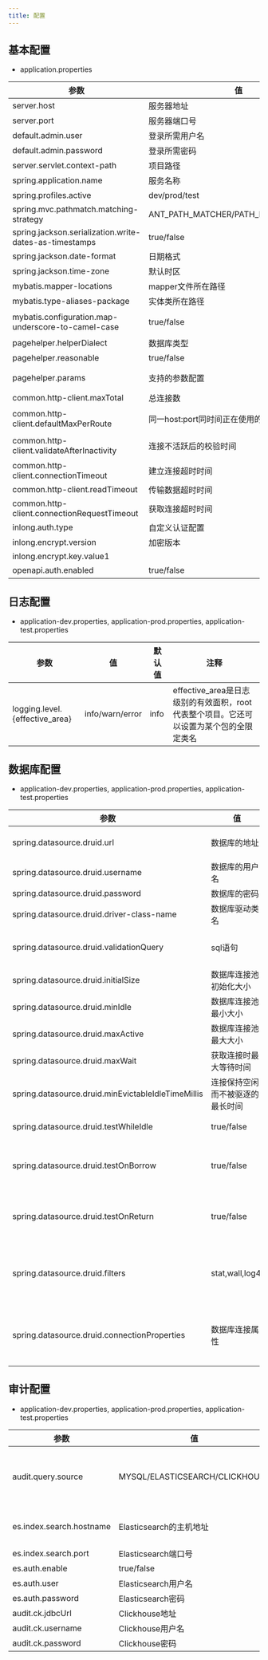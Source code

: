 ```yaml
---
title: 配置
---
```


## 基本配置

- application.properties

| 参数                                                     | 值                                    | 默认值                                  | 注释                                            |
|--------------------------------------------------------|--------------------------------------|--------------------------------------|-----------------------------------------------|
| server.host                                            | 服务器地址                                | 127.0.0.1                            |                                               |
| server.port                                            | 服务器端口号                               | 8083                                 |                                               |
| default.admin.user                                     | 登录所需用户名                              | admin                                |                                               |
| default.admin.password                                 | 登录所需密码                               | inlong                               |                                               |
| server.servlet.context-path                            | 项目路径                                 |                                      | 构成url的一部分                                     |
| spring.application.name                                | 服务名称                                 |                                      |                                               |
| spring.profiles.active                                 | dev/prod/test                        | dev                                  | 用于区分不同的环境                                     |
| spring.mvc.pathmatch.matching-strategy                 | ANT_PATH_MATCHER/PATH_PATTERN_PARSER | ANT_PATH_MATCHER                     | MVC的路径匹配策略                                    |
| spring.jackson.serialization.write-dates-as-timestamps | true/false                           | true                                 | 是否将date转化为时间戳                                 |
| spring.jackson.date-format                             | 日期格式                                 | yyyy-MM-dd HH:mm:ss                  |                                               |
| spring.jackson.time-zone                               | 默认时区                                 | GMT+8                                |                                               |
| mybatis.mapper-locations                               | mapper文件所在路径                         | classpath:mappers/*.xml              |                                               |
| mybatis.type-aliases-package                           | 实体类所在路径                              | org.apache.inlong.manager.dao.entity |                                               |
| mybatis.configuration.map-underscore-to-camel-case     | true/false                           | true                                 | 是否将带有下划线的表字段映射为驼峰类型的实体类属性                     |
| pagehelper.helperDialect                               | 数据库类型                                | mysql                                | 用于指定分页的数据库类型                                  |
| pagehelper.reasonable                                  | true/false                           | false                                | 分页是否合理化                                       |
| pagehelper.params                                      | 支持的参数配置                              |                                      | 用于支持参数配置，例如pagehelper.params=count=countSql   |
| common.http-client.maxTotal                            | 总连接数                                 | 20                                   | 同时间正在使用的最大连接数                                 |
| common.http-client.defaultMaxPerRoute                  | 同一host:port同时间正在使用的最大连接数             | 2                                    | 每个路由默认连接数，某一个/每服务每次能并行接收的请求数量                 |
| common.http-client.validateAfterInactivity             | 连接不活跃后的校验时间                          |                                      | 从连接池获取连接时，应验证连接处于非活动状态后多长时间                   |
| common.http-client.connectionTimeout                   | 建立连接超时时间                             |                                      | 以毫秒为单位                                        |
| common.http-client.readTimeout                         | 传输数据超时时间                             |                                      | 以毫秒为单位                                        |
| common.http-client.connectionRequestTimeout            | 获取连接超时时间                             |                                      | 以毫秒为单位                                        |
| inlong.auth.type                                       | 自定义认证配置                              | default                              |                                               |
| inlong.encrypt.version                                 | 加密版本                                 | 1                                    |                                               |
| inlong.encrypt.key.value1                              |                                      |                                      |                                               |
| openapi.auth.enabled                                   | true/false                           | false                                | 是否开启openapi认证                                 |

## 日志配置

- application-dev.properties, application-prod.properties, application-test.properties

| 参数                               | 值               | 默认值  | 注释                                                   |
|----------------------------------|-----------------|------|------------------------------------------------------|
| logging.level.{effective_area}   | info/warn/error | info | effective_area是日志级别的有效面积，root代表整个项目。它还可以设置为某个包的全限定类名 |

## 数据库配置

- application-dev.properties, application-prod.properties, application-test.properties

| 参数                                                 | 值                | 默认值                                                                                                                                                                     | 注释                                                                |
|----------------------------------------------------|------------------|-------------------------------------------------------------------------------------------------------------------------------------------------------------------------|-------------------------------------------------------------------|
| spring.datasource.druid.url                        | 数据库的地址           | jdbc:mysql://127.0.0.1:3306/apache_inlong_manager?useSSL=false&allowPublicKeyRetrieval=true&characterEncoding=UTF-8&nullCatalogMeansCurrent=true&serverTimezone=GMT%2b8 |                                                                   |
| spring.datasource.druid.username                   | 数据库的用户名          | root                                                                                                                                                                    |                                                                   |
| spring.datasource.druid.password                   | 数据库的密码           | inlong                                                                                                                                                                  |                                                                   |
| spring.datasource.druid.driver-class-name          | 数据库驱动类名          | com.mysql.cj.jdbc.Driver                                                                                                                                                |                                                                   |
| spring.datasource.druid.validationQuery            | sql语句            | SELECT 'x'                                                                                                                                                              | 系统启动时通过该sql语句验证数据库是否可用                                            |
| spring.datasource.druid.initialSize                | 数据库连接池初始化大小      | 20                                                                                                                                                                      |                                                                   |
| spring.datasource.druid.minIdle                    | 数据库连接池最小大小       | 20                                                                                                                                                                      |                                                                   |
| spring.datasource.druid.maxActive                  | 数据库连接池最大大小       | 300                                                                                                                                                                     |                                                                   |
| spring.datasource.druid.maxWait                    | 获取连接时最大等待时间      | 600000                                                                                                                                                                  | 以毫秒为单位                                                            |
| spring.datasource.druid.minEvictableIdleTimeMillis | 连接保持空闲而不被驱逐的最长时间 | 3600000                                                                                                                                                                 | 以毫秒为单位                                                            |
| spring.datasource.druid.testWhileIdle              | true/false       | true                                                                                                                                                                    | 是否启用空闲连接检测，以便回收                                                   |
| spring.datasource.druid.testOnBorrow               | true/false       | false                                                                                                                                                                   | 从连接池获取连接时，是否检测连接可用性，开启会对性能造成一定影响                                  |
| spring.datasource.druid.testOnReturn               | true/false       | false                                                                                                                                                                   | 释放连接到连接池时，是否检测连接可用性，开启会对性能造成一定影响                                  |
| spring.datasource.druid.filters                    | stat,wall,log4j  | stat,wall                                                                                                                                                               | 监控统计用的filter:stat日志用的filter:log4j防御sql注入的filter:wall  'wall'用于防火墙 |
| spring.datasource.druid.connectionProperties       | 数据库连接属性          | druid.stat.mergeSql=true;druid.stat.slowSqlMillis=5000                                                                                                                  | 通过connectProperties属性来打开mergeSql功能；慢SQL记录                         |

## 审计配置

- application-dev.properties, application-prod.properties, application-test.properties

| 参数                      | 值                              | 默认值                                                  | 注释                                                  |
|-------------------------|--------------------------------|------------------------------------------------------|-----------------------------------------------------|
| audit.query.source      | MYSQL/ELASTICSEARCH/CLICKHOUSE | MYSQL                                                | 决定要查询的数据源的审计信息，当前仅支持，MYSQL，ELASTICSEARCH，CLICKHOUSE |
| es.index.search.hostname | Elasticsearch的主机地址             | 127.0.0.1                                            | 主机地址如果存在多个使用逗号分隔开，比如'host1,host2' |
| es.index.search.port    | Elasticsearch端口号               | 9200                                                 |                                   |
| es.auth.enable          | true/false                     | false                                                | 是否支持认证                            |
| es.auth.user            | Elasticsearch用户名               | admin                                                |                                   |
| es.auth.password        | Elasticsearch密码                | inlong                                               |                                   |
| audit.ck.jdbcUrl        | Clickhouse地址                   | jdbc:clickhouse://127.0.0.1:8123/apache_inlong_audit |                                   |
| audit.ck.username       | Clickhouse用户名                  | default                                              |                                   |
| audit.ck.password       | Clickhouse密码                   |                                                      |                                   |

